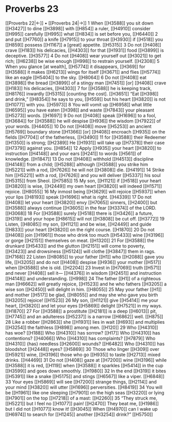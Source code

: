 # Proverbs 23
[[Proverbs 22|←]] • [[Proverbs 24|→]]
1 When [[H3588]] you sit down [[H3427]] to dine [[H3898]] with [[H854]] a ruler, [[H4910]] consider [[H995]] carefully [[H995]] what [[H834]] is set before you, [[H6440]] 
2 and put [[H7760]] a knife [[H7915]] to your throat [[H3930]] if [[H518]] you [[H859]] possess [[H1167]] a [great] appetite. [[H5315]] 
3 Do not [[H408]] crave [[H183]] his delicacies, [[H4303]] for that [[H1931]] food [[H3899]] is deceptive. [[H3577]] 
4 Do not [[H408]] wear yourself out [[H3021]] to get rich; [[H6238]] be wise enough [[H998]] to restrain yourself. [[H2308]] 
5 When you glance [at wealth], [[H5774]] it disappears, [[H369]] for [[H3588]] it makes [[H6213]] wings for itself [[H3671]] and flies [[H5774]] like an eagle [[H5404]] to the sky. [[H8064]] 
6 Do not [[H408]] eat [[H3898]] the bread [[H3899]] of a stingy man [[H7451]] [or] [[H408]] crave [[H183]] his delicacies, [[H4303]] 
7 for [[H3588]] he is keeping track, [[H8176]] inwardly [[H5315]] [counting the cost]. [[H3651]] “Eat [[H398]] and drink,” [[H8354]] he says to you, [[H559]] but his heart [[H3820]] is not [[H1077]] with you. [[H5973]] 
8 You will vomit up [[H6958]] what little [[H6595]] you have eaten [[H398]] and waste [[H7843]] your pleasant [[H5273]] words. [[H1697]] 
9 Do not [[H408]] speak [[H1696]] to a fool, [[H3684]] for [[H3588]] he will despise [[H936]] the wisdom [[H7922]] of your words. [[H4405]] 
10 Do not [[H408]] move [[H5253]] an ancient [[H5769]] boundary stone [[H1366]] [or] [[H408]] encroach [[H935]] on the fields [[H7704]] of the fatherless, [[H3490]] 
11 for [[H3588]] their Redeemer [[H1350]] is strong; [[H2389]] He [[H1931]] will take up [[H7378]] their case [[H7379]] against you. [[H854]] 
12 Apply [[H935]] your heart [[H3820]] to instruction [[H4148]] and your ears [[H241]] to words [[H561]] of knowledge. [[H1847]] 
13 Do not [[H408]] withhold [[H4513]] discipline [[H4148]] from a child; [[H5288]] although [[H3588]] you strike him [[H5221]] with a rod, [[H7626]] he will not [[H3808]] die. [[H4191]] 
14 Strike him [[H5221]] with a rod, [[H7626]] and you will deliver [[H5337]] his soul [[H5315]] from Sheol. [[H7585]] 
15 My son, [[H1121]] if [[H518]] your heart [[H3820]] is wise, [[H2449]] my own heart [[H3820]] will indeed [[H1571]] rejoice. [[H8055]] 
16 My inmost being [[H3629]] will rejoice [[H5937]] when your lips [[H8193]] speak [[H1696]] what is right. [[H4339]] 
17 Do not [[H408]] let your heart [[H3820]] envy [[H7065]] sinners, [[H2400]] but [[H3588]] always continue [[H3605]] in the fear [[H3374]] of the LORD. [[H3068]] 
18 For [[H3588]] surely [[H518]] there is [[H3426]] a future, [[H319]] and your hope [[H8615]] will not [[H3808]] be cut off. [[H3772]] 
19 Listen, [[H8085]] my son, [[H1121]] and be wise, [[H2449]] and guide [[H833]] your heart [[H3820]] on the right course. [[H1870]] 
20 Do not [[H408]] join [[H1961]] those who drink too much [[H5433]] wine [[H3196]] or gorge [[H2151]] themselves on meat. [[H1320]] 
21 For [[H3588]] the drunkard [[H5433]] and the glutton [[H2151]] will come to poverty, [[H3423]] and drowsiness [[H5124]] will clothe [[H3847]] them in rags. [[H7168]] 
22 Listen [[H8085]] to your father [[H1]] who [[H2088]] gave you life, [[H3205]] and do not [[H408]] despise [[H936]] your mother [[H517]] when [[H3588]] she is old. [[H2204]] 
23 Invest in [[H7069]] truth [[H571]] and never [[H408]] sell it— [[H4376]] in wisdom [[H2451]] and instruction [[H4148]] and understanding. [[H998]] 
24 The father [[H1]] of a righteous man [[H6662]] will greatly rejoice, [[H1523]] and he who fathers [[H3205]] a wise son [[H2450]] will delight in him. [[H8055]] 
25 May your father [[H1]] and mother [[H517]] be glad, [[H8055]] and may she who gave you birth [[H3205]] rejoice! [[H1523]] 
26 My son, [[H1121]] give [[H5414]] me your heart, [[H3820]] and let your eyes [[H5869]] delight [[H7521]] in my ways. [[H1870]] 
27 For [[H3588]] a prostitute [[H2181]] is a deep [[H6013]] pit, [[H7745]] and an adulteress [[H5237]] is a narrow [[H6862]] well. [[H875]] 
28 Like a robber [[H2863]] she [[H1931]] lies in wait [[H693]] and multiplies [[H3254]] the faithless [[H898]] among men. [[H120]] 
29 Who [[H4310]] has woe? [[H188]] Who [[H4310]] has sorrow? [[H17]] Who [[H4310]] has contentions? [[H4066]] Who [[H4310]] has complaints? [[H7879]] Who [[H4310]] {has} needless [[H2600]] wounds? [[H6482]] Who [[H4310]] has bloodshot [[H2448]] eyes? [[H5869]] 
30 Those who linger [[H309]] over [[H5921]] wine, [[H3196]] those who go [[H935]] to taste [[H2713]] mixed drinks. [[H4469]] 
31 Do not [[H408]] gaze at [[H7200]] wine [[H3196]] while [[H3588]] it is red, [[H119]] when [[H3588]] it sparkles [[H5414]] in the cup [[H3599]] and goes down smoothly. [[H1980]] 
32 In the end [[H319]] it bites [[H5391]] like a snake [[H5175]] and stings [[H6567]] like a viper. [[H6848]] 
33 Your eyes [[H5869]] will see [[H7200]] strange things, [[H2114]] and your mind [[H3820]] will utter [[H1696]] perversities. [[H8419]] 
34 You will be [[H1961]] like one sleeping [[H7901]] on the high seas [[H3220]] or lying [[H7901]] on the top [[H7218]] of a mast: [[H2260]] 
35 “They struck me, [[H5221]] but I feel no [[H1077]] pain! [[H2470]] They beat me, [[H1986]] but I did not [[H1077]] know it! [[H3045]] When [[H4970]] can I wake up [[H6974]] to search for [[H1245]] another [[H3254]] drink?” [[H5750]] 

